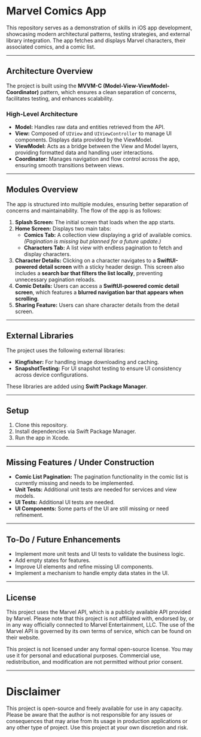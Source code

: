 # **Marvel Comics App**

This repository serves as a demonstration of skills in iOS app development, showcasing modern architectural patterns, testing strategies, and external library integration. The app fetches and displays Marvel characters, their associated comics, and a comic list.

---

## **Architecture Overview**

The project is built using the **MVVM-C (Model-View-ViewModel-Coordinator)** pattern, which ensures a clean separation of concerns, facilitates testing, and enhances scalability.

### **High-Level Architecture**
- **Model:** Handles raw data and entities retrieved from the API.
- **View:** Composed of `UIView` and `UIViewController` to manage UI components. Displays data provided by the ViewModel.
- **ViewModel:** Acts as a bridge between the View and Model layers, providing formatted data and handling user interactions.
- **Coordinator:** Manages navigation and flow control across the app, ensuring smooth transitions between views.

---

## **Modules Overview**

The app is structured into multiple modules, ensuring better separation of concerns and maintainability. The flow of the app is as follows:

1. **Splash Screen:** The initial screen that loads when the app starts.
2. **Home Screen:** Displays two main tabs:
   - **Comics Tab:** A collection view displaying a grid of available comics. *(Pagination is missing but planned for a future update.)*
   - **Characters Tab:** A list view with endless pagination to fetch and display characters.
3. **Character Details:** Clicking on a character navigates to a **SwiftUI-powered detail screen** with a sticky header design. This screen also includes a **search bar that filters the list locally**, preventing unnecessary pagination reloads.
4. **Comic Details:** Users can access a **SwiftUI-powered comic detail screen**, which features a **blurred navigation bar that appears when scrolling**.
5. **Sharing Feature:** Users can share character details from the detail screen.

---

## **External Libraries**

The project uses the following external libraries:

- **Kingfisher:** For handling image downloading and caching.
- **SnapshotTesting:** For UI snapshot testing to ensure UI consistency across device configurations.

These libraries are added using **Swift Package Manager**.

---

## **Setup**

1. Clone this repository.
2. Install dependencies via Swift Package Manager.
3. Run the app in Xcode.

---

## **Missing Features / Under Construction**

- **Comic List Pagination:** The pagination functionality in the comic list is currently missing and needs to be implemented.
- **Unit Tests:** Additional unit tests are needed for services and view models.
- **UI Tests:** Additional UI tests are needed.
- **UI Components:** Some parts of the UI are still missing or need refinement.

---

## **To-Do / Future Enhancements**

- Implement more unit tests and UI tests to validate the business logic.
- Add empty states for features.
- Improve UI elements and refine missing UI components.
- Implement a mechanism to handle empty data states in the UI.

---

## **License**

This project uses the Marvel API, which is a publicly available API provided by Marvel. Please note that this project is not affiliated with, endorsed by, or in any way officially connected to Marvel Entertainment, LLC. The use of the Marvel API is governed by its own terms of service, which can be found on their website.

This project is not licensed under any formal open-source license. You may use it for personal and educational purposes. Commercial use, redistribution, and modification are not permitted without prior consent.

---

# **Disclaimer**

This project is open-source and freely available for use in any capacity. Please be aware that the author is not responsible for any issues or consequences that may arise from its usage in production applications or any other type of project. Use this project at your own discretion and risk.
